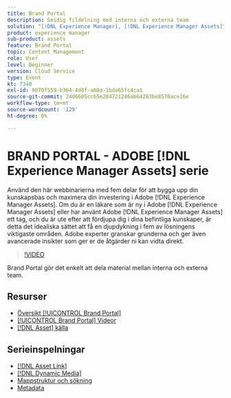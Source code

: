 ```yaml
---
title: Brand Portal
description: Smidig fildelning med interna och externa team
solution: "[!DNL Experience Manager], [!DNL Experience Manager Assets]"
product: experience manager
sub-product: assets
feature: Brand Portal
topic: Content Management
role: User
level: Beginner
version: Cloud Service
type: Event
kt: 7340
exl-id: 9070f559-b364-4d8f-a60a-1bda65fc4ca1
source-git-commit: 24d6605ccb5e204721246ab64283be8570ace16e
workflow-type: tm+mt
source-wordcount: '129'
ht-degree: 0%

---
```


# BRAND PORTAL - ADOBE [!DNL Experience Manager Assets] serie

Använd den här webbinarierna med fem delar för att bygga upp din kunskapsbas och maximera din investering i Adobe [!DNL Experience Manager Assets]. Om du är en läkare som är ny i Adobe [!DNL Experience Manager Assets] eller har använt Adobe [!DNL Experience Manager Assets] ett tag, och du är ute efter att fördjupa dig i dina befintliga kunskaper, är detta det idealiska sättet att få en djupdykning i fem av lösningens viktigaste områden. Adobe experter granskar grunderna och ger även avancerade insikter som ger er de åtgärder ni kan vidta direkt.

>[!VIDEO](https://video.tv.adobe.com/v/332133/?quality=12&learn=on&hidetitle=true)

Brand Portal gör det enkelt att dela material mellan interna och externa team.

## Resurser

* [Översikt [!UICONTROL Brand Portal]](https://experienceleague.adobe.com/docs/experience-manager-brand-portal/using/introduction/brand-portal.html)
* [[!UICONTROL Brand Portal] Videor](https://experienceleague.adobe.com/docs/experience-manager-learn/assets/sharing/brand-portal.html)
* [[!DNL Asset] källa](https://experienceleague.adobe.com/docs/experience-manager-brand-portal/using/asset-sourcing-in-brand-portal/brand-portal-asset-sourcing.html)

## Serieinspelningar

* [[!DNL Asset Link]](asset-link.md)
* [[!DNL Dynamic Media]](dynamic-media.md)
* [Mappstruktur och sökning](folder-structure-search.md)
* [Metadata](metadata.md)
